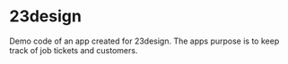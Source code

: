 23design
========

Demo code of an app created for 23design. The apps purpose is to keep track of job tickets and customers.
